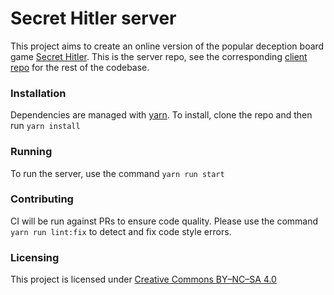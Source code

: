 # Secret Hitler server

This project aims to create an online version of the popular deception board game [Secret Hitler](http://secrethitler.com/). This is the server repo, see the corresponding [client repo](https://github.com/Qcode/SH-Client) for the rest of the codebase.

### Installation

Dependencies are managed with [yarn](https://yarnpkg.com/). To install, clone the repo and then run `yarn install`

### Running

To run the server, use the command `yarn run start`

### Contributing

CI will be run against PRs to ensure code quality. Please use the command `yarn run lint:fix` to detect and fix code style errors.

### Licensing

This project is licensed under [Creative Commons BY–NC–SA 4.0](http://creativecommons.org/licenses/by-nc-sa/4.0/)
